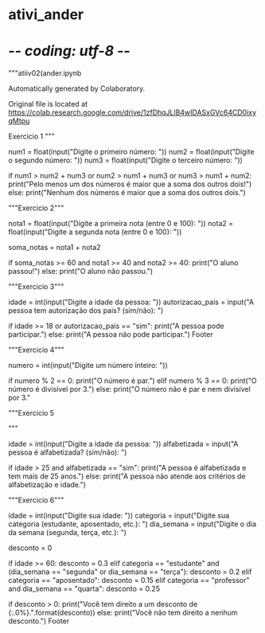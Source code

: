 # ativi_ander

# -*- coding: utf-8 -*-
"""atiiv02(ander.ipynb

Automatically generated by Colaboratory.

Original file is located at
    https://colab.research.google.com/drive/1zfDhqJLlB4wIDASxGVc64CD0ixyqMtpu

Exercicio 1
"""

num1 = float(input("Digite o primeiro número: "))
num2 = float(input("Digite o segundo número: "))
num3 = float(input("Digite o terceiro número: "))

if num1 > num2 + num3 or num2 > num1 + num3 or num3 > num1 + num2:
    print("Pelo menos um dos números é maior que a soma dos outros dois!")
else:
    print("Nenhum dos números é maior que a soma dos outros dois.")

"""Exercicio 2"""

nota1 = float(input("Digite a primeira nota (entre 0 e 100): "))
nota2 = float(input("Digite a segunda nota (entre 0 e 100): "))

soma_notas = nota1 + nota2

if soma_notas >= 60 and nota1 >= 40 and nota2 >= 40:
    print("O aluno passou!")
else:
    print("O aluno não passou.")

"""Exercicio 3"""

idade = int(input("Digite a idade da pessoa: "))
autorizacao_pais = input("A pessoa tem autorização dos pais? (sim/não): ")

if idade >= 18 or autorizacao_pais == "sim":
    print("A pessoa pode participar.")
else:
    print("A pessoa não pode participar.")
Footer

"""Exercicio 4"""

numero = int(input("Digite um número inteiro: "))

if numero % 2 == 0:
    print("O número é par.")
elif numero % 3 == 0:
    print("O número é divisível por 3.")
else:
    print("O número não é par e nem divisível por 3."

"""Exercicio 5


"""

idade = int(input("Digite a idade da pessoa: "))
alfabetizada = input("A pessoa é alfabetizada? (sim/não): ")

if idade > 25 and alfabetizada == "sim":
    print("A pessoa é alfabetizada e tem mais de 25 anos.")
else:
    print("A pessoa não atende aos critérios de alfabetização e idade.")

"""Exercicio 6"""

idade = int(input("Digite sua idade: "))
categoria = input("Digite sua categoria (estudante, aposentado, etc.): ")
dia_semana = input("Digite o dia da semana (segunda, terça, etc.): ")


desconto = 0


if idade >= 60:
    desconto = 0.3
elif categoria == "estudante" and (dia_semana == "segunda" or dia_semana == "terça"):
    desconto = 0.2
elif categoria == "aposentado":
    desconto = 0.15
elif categoria == "professor" and dia_semana == "quarta":
    desconto = 0.25


if desconto > 0:
    print("Você tem direito a um desconto de {:.0%}.".format(desconto))
else:
    print("Você não tem direito a nenhum desconto.")
Footer
